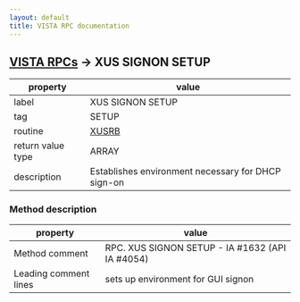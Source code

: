```yaml
---
layout: default
title: VISTA RPC documentation
---
```




## [VISTA RPCs](TableOfContent.md) &#8594; XUS SIGNON SETUP 

 property | value 
--- | --- 
 label | XUS SIGNON SETUP
 tag | SETUP
 routine | [XUSRB](http://code.osehra.org/dox/Routine_XUSRB_source.html)
 return value type | ARRAY
 description | Establishes environment necessary for DHCP sign-on


### Method description

 property | value 
--- | --- 
 Method comment | RPC. XUS SIGNON SETUP - IA #1632 (API IA #4054)
 Leading comment lines | sets up environment for GUI signon